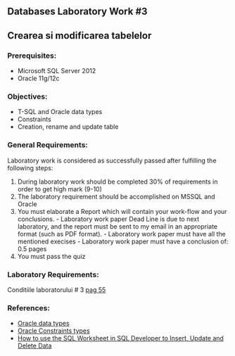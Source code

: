 ## Databases Laboratory Work #3

## Crearea si modificarea tabelelor

### Prerequisites:
  - Microsoft SQL Server 2012
  - Oracle 11g/12c

### Objectives:
  - T-SQL and Oracle data types
  - Constraints
  - Creation, rename and update table

### General Requirements:
  Laboratory work is considered as successfully passed after fulfilling the following steps:

  1. During laboratory work should be completed 30% of requirements in order to get high mark (9-10)
  2. The laboratory requirement should be accomplished on MSSQL and Oracle
  2. You must elaborate a Report which will contain your work-flow and your conclusions.
    - Laboratory work paper Dead Line is due to next laboratory, and the report must be sent to my email in an appropriate format (such as PDF format).
    - Laboratory work paper must have all the mentioned execises 
    - Laboratory work paper must have a conclusion of: 0.5 pages
  3. You must pass the quiz
  
### Laboratory Requirements:
   Conditiile laboratorului # 3 [pag 55](https://drive.google.com/open?id=0B-b6xKAweMRhbGZHT2V5MlJHZDQ)
   
### References:
  - [Oracle data types](https://docs.oracle.com/cd/B28359_01/server.111/b28318/datatype.htm)
  - [Oracle Constraints types](http://www.dba-oracle.com/concepts/constraints_foreign_key_unique_not_null.htm)
  - [How to use the SQL Worksheet in SQL Developer to Insert, Update and Delete Data](http://www.oracle.com/technetwork/developer-tools/sql-developer/update-intro-1-161242.html#add)
   



